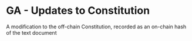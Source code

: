 # GA - Updates to Constitution

A modification to the off-chain Constitution, recorded as an on-chain hash of the text document
